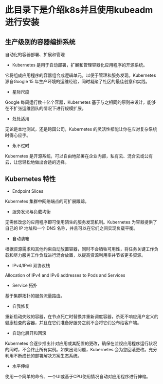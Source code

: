 # 此目录下是介绍k8s并且使用kubeadm进行安装

## 生产级别的容器编排系统
自动化的容器部署、扩展和管理

- Kubernetes 是用于自动部署，扩展和管理容器化应用程序的开源系统。

它将组成应用程序的容器组合成逻辑单元，以便于管理和服务发现。Kubernetes 源自Google 15 年生产环境的运维经验，同时凝聚了社区的最佳创意和实践。

- 星际尺度

Google 每周运行数十亿个容器，Kubernetes 基于与之相同的原则来设计，能够在不扩张运维团队的情况下进行规模扩展。

- 处处适用

无论是本地测试，还是跨国公司，Kubernetes 的灵活性都能让你在应对复杂系统时得心应手。

- 永不过时

Kubernetes 是开源系统，可以自由地部署在企业内部，私有云、混合云或公有云，让您轻松地做出合适的选择。

## Kubernetes 特性

- Endpoint Slices

Kubernetes 集群中网络端点的可扩展跟踪。

- 服务发现与负载均衡

无需修改您的应用程序即可使用陌生的服务发现机制。Kubernetes 为容器提供了自己的 IP 地址和一个 DNS 名称，并且可以在它们之间实现负载平衡。

- 自动装箱

根据资源需求和其他约束自动放置容器，同时不会牺牲可用性，将任务关键工作负载和尽力服务工作负载进行混合放置，以提高资源利用率并节省更多资源。

- IPv4/IPv6 双协议栈

Allocation of IPv4 and IPv6 addresses to Pods and Services

- Service 拓扑

基于集群拓扑的服务流量路由。

- 自我修复

重新启动失败的容器，在节点死亡时替换并重新调度容器，杀死不响应用户定义的健康检查的容器，并且在它们准备好服务之前不会将它们公布给客户端。

- 自动化展开和回滚

Kubernetes 会逐步推出针对应用或其配置的更改，确保在监视应用程序运行状况的同时，不会终止所有实例。如果出现问题，Kubernetes 会为您回滚更改。充分利用不断成长的部署解决方案生态系统。

- 水平伸缩

使用一个简单的命令、一个UI或基于CPU使用情况自动对应用程序进行伸缩。
